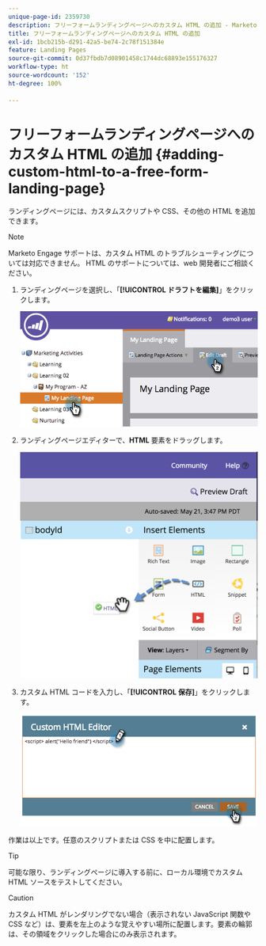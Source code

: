 ```yaml
---
unique-page-id: 2359730
description: フリーフォームランディングページへのカスタム HTML の追加 - Marketo ドキュメント - 製品ドキュメント
title: フリーフォームランディングページへのカスタム HTML の追加
exl-id: 1bcb215b-d291-42a5-be74-2c78f151384e
feature: Landing Pages
source-git-commit: 0d37fbdb7d08901458c1744dc68893e155176327
workflow-type: ht
source-wordcount: '152'
ht-degree: 100%

---
```


# フリーフォームランディングページへのカスタム HTML の追加 {#adding-custom-html-to-a-free-form-landing-page}

ランディングページには、カスタムスクリプトや CSS、その他の HTML を追加できます。

>[!NOTE]
>
>Marketo Engage サポートは、カスタム HTML のトラブルシューティングについては対応できません。 HTML のサポートについては、web 開発者にご相談ください。

1. ランディングページを選択し、「**[!UICONTROL ドラフトを編集]**」をクリックします。

   ![](assets/image2014-9-17-12-3a2-3a15.png)

1. ランディングページエディターで、**HTML** 要素をドラッグします。

   ![](assets/image2015-5-21-15-3a52-3a42.png)

1. カスタム HTML コードを入力し、「**[!UICONTROL 保存]**」をクリックします。

   ![](assets/image2014-9-17-12-3a3-3a39.png)

作業は以上です。任意のスクリプトまたは CSS を中に配置します。

>[!TIP]
>
>可能な限り、ランディングページに導入する前に、ローカル環境でカスタム HTML ソースをテストしてください。

>[!CAUTION]
>
>カスタム HTML がレンダリングでない場合（表示されない JavaScript 関数や CSS など）は、要素を左上のような覚えやすい場所に配置します。要素の輪郭は、その領域をクリックした場合にのみ表示されます。
